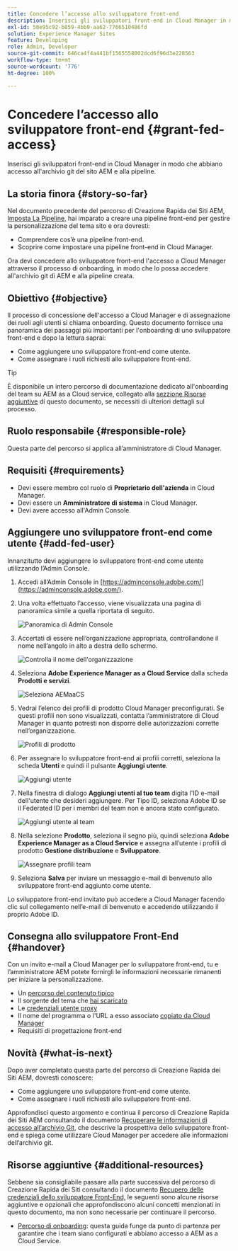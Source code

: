 ```yaml
---
title: Concedere l’accesso allo sviluppatore front-end
description: Inserisci gli sviluppatori front-end in Cloud Manager in modo che abbiano accesso all'archivio git del sito AEM e alla pipeline.
exl-id: 58e95c92-b859-4bb9-aa62-7766510486fd
solution: Experience Manager Sites
feature: Developing
role: Admin, Developer
source-git-commit: 646ca4f4a441bf1565558002dcd6f96d3e228563
workflow-type: tm+mt
source-wordcount: '776'
ht-degree: 100%

---
```


# Concedere l’accesso allo sviluppatore front-end {#grant-fed-access}

Inserisci gli sviluppatori front-end in Cloud Manager in modo che abbiano accesso all&#39;archivio git del sito AEM e alla pipeline.

## La storia finora {#story-so-far}

Nel documento precedente del percorso di Creazione Rapida dei Siti AEM, [Imposta La Pipeline,](pipeline-setup.md) hai imparato a creare una pipeline front-end per gestire la personalizzazione del tema sito e ora dovresti:

* Comprendere cos’è una pipeline front-end.
* Scoprire come impostare una pipeline front-end in Cloud Manager.

Ora devi concedere allo sviluppatore front-end l&#39;accesso a Cloud Manager attraverso il processo di onboarding, in modo che lo possa accedere all&#39;archivio git di AEM e alla pipeline creata.

## Obiettivo {#objective}

Il processo di concessione dell&#39;accesso a Cloud Manager e di assegnazione dei ruoli agli utenti si chiama onboarding. Questo documento fornisce una panoramica dei passaggi più importanti per l&#39;onboarding di uno sviluppatore front-end e dopo la lettura saprai:

* Come aggiungere uno sviluppatore front-end come utente.
* Come assegnare i ruoli richiesti allo sviluppatore front-end.

>[!TIP]
>
>È disponibile un intero percorso di documentazione dedicato all&#39;onboarding del team su AEM as a Cloud service, collegato alla [sezzione Risorse aggiuntive](#additional-resources) di questo documento, se necessiti di ulteriori dettagli sul processo.

## Ruolo responsabile {#responsible-role}

Questa parte del percorso si applica all’amministratore di Cloud Manager.

## Requisiti  {#requirements}

* Devi essere membro col ruolo di **Proprietario dell&#39;azienda** in Cloud Manager.
* Devi essere un **Amministratore di sistema** in Cloud Manager.
* Devi avere accesso all&#39;Admin Console.

## Aggiungere uno sviluppatore front-end come utente {#add-fed-user}

Innanzitutto devi aggiungere lo sviluppatore front-end come utente utilizzando l’Admin Console.

1. Accedi all’Admin Console in [https://adminconsole.adobe.com/](https://adminconsole.adobe.com/).

1. Una volta effettuato l’accesso, viene visualizzata una pagina di panoramica simile a quella riportata di seguito.

   ![Panoramica di Admin Console](assets/admin-console.png)

1. Accertati di essere nell’organizzazione appropriata, controllandone il nome nell’angolo in alto a destra dello schermo.

   ![Controlla il nome dell&#39;organizzazione](assets/correct-org.png)

1. Seleziona **Adobe Experience Manager as a Cloud Service** dalla scheda **Prodotti e servizi**.

   ![Seleziona AEMaaCS](assets/select-aemaacs.png)

1. Vedrai l’elenco dei profili di prodotto Cloud Manager preconfigurati. Se questi profili non sono visualizzati, contatta l’amministratore di Cloud Manager in quanto potresti non disporre delle autorizzazioni corrette nell’organizzazione.

   ![Profili di prodotto](assets/product-profiles.png)

1. Per assegnare lo sviluppatore front-end ai profili corretti, seleziona la scheda **Utenti** e quindi il pulsante **Aggiungi utente**.

   ![Aggiungi utente](assets/add-user.png)

1. Nella finestra di dialogo **Aggiungi utenti al tuo team** digita l&#39;ID e-mail dell&#39;utente che desideri aggiungere. Per Tipo ID, seleziona Adobe ID se il Federated ID per i membri del team non è ancora stato configurato.

   ![Aggiungi utente al team](assets/add-to-team.png)

1. Nella selezione **Prodotto**, seleziona il segno più, quindi seleziona **Adobe Experience Manager as a Cloud Service** e assegna all’utente i profili di prodotto **Gestione distribuzione** e **Sviluppatore**.

   ![Assegnare profili team](assets/assign-team.png)

1. Seleziona **Salva** per inviare un messaggio e-mail di benvenuto allo sviluppatore front-end aggiunto come utente.

Lo sviluppatore front-end invitato può accedere a Cloud Manager facendo clic sul collegamento nell’e-mail di benvenuto e accedendo utilizzando il proprio Adobe ID.

## Consegna allo sviluppatore Front-End {#handover}

Con un invito e-mail a Cloud Manager per lo sviluppatore front-end, tu e l’amministratore AEM potete fornirgli le informazioni necessarie rimanenti per iniziare la personalizzazione.

* Un [percorso del contenuto tipico](#example-page)
* Il sorgente del tema che [hai scaricato](#download-theme)
* Le [credenziali utente proxy](#proxy-user)
* Il nome del programma o l&#39;URL a esso associato [copiato da Cloud Manager](pipeline-setup.md#login)
* Requisiti di progettazione front-end

## Novità {#what-is-next}

Dopo aver completato questa parte del percorso di Creazione Rapida dei Siti AEM, dovresti conoscere:

* Come aggiungere uno sviluppatore front-end come utente.
* Come assegnare i ruoli richiesti allo sviluppatore front-end.

Approfondisci questo argomento e continua il percorso di Creazione Rapida dei Siti AEM consultando il documento [Recuperare le informazioni di accesso all’archivio Git,](retrieve-access.md) che descrive la prospettiva dello sviluppatore front-end e spiega come utilizzare Cloud Manager per accedere alle informazioni dell’archivio git.

## Risorse aggiuntive {#additional-resources}

Sebbene sia consigliabile passare alla parte successiva del percorso di Creazione Rapida dei Siti consultando il documento [Recupero delle credenziali dello sviluppatore Front-End,](retrieve-access.md) le seguenti sono alcune risorse aggiuntive e opzionali che approfondiscono alcuni concetti menzionati in questo documento, ma non sono necessarie per continuare il percorso.

* [Percorso di onboarding](/help/journey-onboarding/overview.md): questa guida funge da punto di partenza per garantire che i team siano configurati e abbiano accesso a AEM as a Cloud Service.

